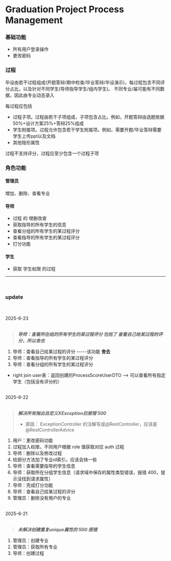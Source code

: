 # Graduation Project Process Management

### 基础功能

 - 所有用户登录操作
 - 更改密码

### 过程

毕设由若干过程组成(开题答辩/期中检查/毕业答辩/毕设演示)，每过程包含不同评分占比，以及针对不同学生(导师指导学生/组内学生)。 不同专业/届可能有不同数据，因此由专业动态录入

每过程应包括

 - 过程子项。过程由若干子项组成，子项包含占比。例如，开题答辩由选题依据50%+设计方案25%+答辩25%组成
 - 学生附属项。过程允许包含若干学生附属项。例如，需要开题/毕业答辩需要学生上传ppt以及文档
 - 其他隐形属性

过程不支持评分，过程应至少包含一个过程子项

### 角色功能

#### 管理员

 增加、删除、查看专业

#### 导师

 - 过程 的 增删改查
 - 获取指导的所有学生的信息
 - 查看分组的所有学生的某过程评分
 - 查看指导的所有学生的某过程评分
 - 打分功能

#### 学生

 - 获取 学生权限 的过程

<hr>
<br>

### update
<br>


2025-6-23
<br>
<br>

> ***导师：查看所在组的所有学生的某过程评分 包括了 查看自己给某过程的评分，所以舍去***

1. 导师：查看自己给某过程的评分 -----该功能 **舍去**
2. 导师：查看指导的所有学生的某过程评分
3. 导师：查看分组的所有学生的某过程评分
 
- right join user表：返回创建的ProcessScoreUserDTO --> 可以查看所有指定学生（包括没有评分的）




<br>
2025-6-22
<br>
<br>

> ***解决所有抛出自定义XException后报错 500***
> - 原因： ExceptionController 的注解写成@RestController，应该是@RestControllerAdvice

1. 用户：更改密码功能
2. 过程加入权限，不同用户根据 role 值获取对应 auth 过程
3. 导师：删除以及修改过程
4. 给部分方法加了专业id索引，应该会快一些
5. 导师：查看需要指导的学生信息
6. 导师：获取所在分组学生信息（请求域中保存的属性类型错误，报错 400，提示没找到请求属性）
7. 导师：完成打分功能
8. 导师：查看自己给某过程的评分
9. 管理员：删除没有用户的专业

<br>
2025-6-21
<br>
<br>

> ***未解决创建重复unique属性的 500 报错***

1. 管理员：创建专业
2. 管理员：获取所有专业
3. 导师：创建过程